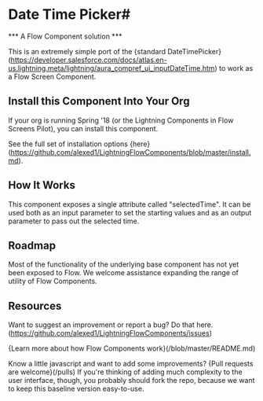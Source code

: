 # Date Time Picker#

*** A Flow Component solution  ***

This is an extremely simple port of the {standard DateTimePicker}(https://developer.salesforce.com/docs/atlas.en-us.lightning.meta/lightning/aura_compref_ui_inputDateTime.htm) to work as a Flow Screen Component.



## Install this Component Into Your Org ##

If your org is running Spring '18 (or the Lightning Components in Flow Screens Pilot),  you can install this component.

See the full set of installation options {here}(https://github.com/alexed1/LightningFlowComponents/blob/master/install.md).

## How It Works ##

This component exposes a single attribute called "selectedTime". It can be used both as an input parameter to set the starting values and as an output parameter to pass out the selected time. 

## Roadmap ##

Most of the functionality of the underlying base component has not yet been exposed to Flow. We welcome assistance expanding the range of utility of Flow Components.

## Resources ##

Want to suggest an improvement or report a bug? Do that here.  (https://github.com/alexed1/LightningFlowComponents/issues)

{Learn more about how Flow Components work}(/blob/master/README.md)

Know a little javascript and want to add some improvements? {Pull requests are welcome}(/pulls) If you're thinking of adding much complexity to the user interface, though, you probably should fork the repo, because we want to keep this baseline version easy-to-use.





